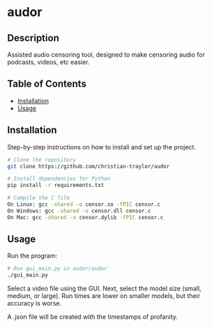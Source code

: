 # audor

## Description
Assisted audio censoring tool, designed to make censoring audio for podcasts, videos, etc easier.

## Table of Contents
- [Installation](#installation)
- [Usage](#usage)

## Installation
Step-by-step instructions on how to install and set up the project.

```bash
# Clone the repository
git clone https://github.com/christian-traylor/audor

# Install dependencies for Python
pip install -r requirements.txt

# Compile the C file
On Linux: gcc -shared -o censor.so -fPIC censor.c
On Windows: gcc -shared -o censor.dll censor.c
On Mac: gcc -shared -o censor.dylib -fPIC censor.c

```

## Usage
Run the program:
```bash
# Run gui_main.py in audor/audor
./gui_main.py
```
Select a video file using the GUI. Next, select the model size (small, medium, or large). 
Run times are lower on smaller models, but their accuracy is worse.

A .json file will be created with the timestamps of profanity.
